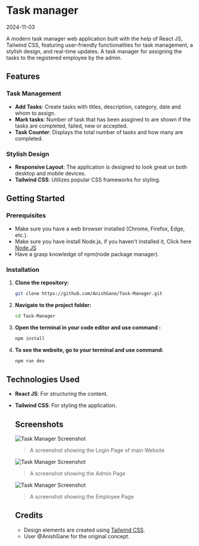 Task manager
=====================
2024-11-03

A modern task manager web application built with the help of React JS, Tailwind CSS, featuring user-friendly functionalities for task management, a stylish design, and real-time updates.
A task manager for assigning the tasks to the registered employee by the admin.

## Features

### Task Management
- **Add Tasks**: Create tasks with titles, description, category, date and whom to assign.
- **Mark tasks**: Number of task that has been assgined to are shown if the tasks are completed, failed, new or accepted.
- **Task Counter**: Displays the total number of tasks and how many are completed.


### Stylish Design
- **Responsive Layout**: The application is designed to look great on both desktop and mobile devices.
- **Tailwind CSS**: Utilizes popular CSS frameworks for styling.

## Getting Started

### Prerequisites
- Make sure you have a web browser installed (Chrome, Firefox, Edge, etc.).
- Make sure you have install Node.js, if you haven't installed it, Click here [Node JS](https://nodejs.org/en)
- Have a grasp knowledge of npm(node package manager).

### Installation

1. **Clone the repository:**
   ```bash
   git clone https://github.com/AnishGane/Task-Manager.git
   ```

2. **Navigate to the project folder:**
   ```bash
   cd Task-Manager
   ```

3. **Open the terminal in your code editor and use command :**
   ```bash
   npm install
   ```
4. **To see the website, go to your terminal and use command:**
     ```bash
     npm run dev
     ```

 ## Technologies Used
- **React JS**: For structuring the content.
- **Tailwind CSS**: For styling the application.

  ## Screenshots
   ![Task Manager Screenshot](https://github.com/user-attachments/assets/141da582-a1b0-4be5-9491-edebe60bd66c)
   > A screenshot showing the Login Page of main Website

   ![Task Manager Screenshot](https://github.com/user-attachments/assets/cdbe8829-24d9-4765-ba96-a5c947ced87e)
   > A screenshot showing the Admin Page

   ![Task Manager Screenshot](https://github.com/user-attachments/assets/9005572e-439b-474c-b412-6309d2075f6c)
   > A screenshot showing the Employee Page



  ## Credits
   - Design elements are created using [Tailwind CSS](https://tailwindcss.com).   
   - User @AnishGane for the original concept.
